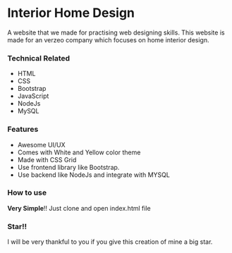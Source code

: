 # Interior Home Design

A website that we made for practising web designing skills. This website is made for an verzeo company which focuses on home interior design. 

### Technical Related

* HTML
* CSS
* Bootstrap
* JavaScript
* NodeJs
* MySQL

### Features

* Awesome UI/UX
* Comes with White and Yellow color theme
* Made with CSS Grid
* Use frontend library like Bootstrap.
* Use backend like NodeJs and integrate with MYSQL

### How to use

**Very Simple**!! Just clone and open index.html file

### Star!!

I will be very thankful to you if you give this creation of mine a big star.

